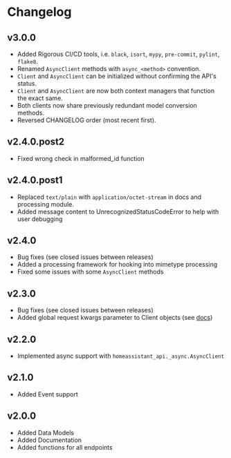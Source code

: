 # Changelog

## v3.0.0

- Added Rigorous CI/CD tools, i.e. `black`, `isort`, `mypy`, `pre-commit`, `pylint`, `flake8`.
- Renamed `AsyncClient` methods with `async_<method>` convention.
- `Client` and `AsyncClient` can be initialized without confirming the API's status.
- `Client` and `AsyncClient` are now both context managers that function the exact same.
- Both clients now share previously redundant model conversion methods.
- Reversed CHANGELOG order (most recent first).

## v2.4.0.post2

- Fixed wrong check in malformed_id function

## v2.4.0.post1

- Replaced `text/plain` with `application/octet-stream` in docs and processing module.
- Added message content to UnrecognizedStatusCodeError to help with user debugging

## v2.4.0

- Bug fixes (see closed issues between releases)
- Added a processing framework for hooking into mimetype processing
- Fixed some issues with some ``AsyncClient`` methods

## v2.3.0

- Bug fixes (see closed issues between releases)
- Added global request kwargs parameter to Client objects (see [docs](https://homeassistantapi.rtfd.io/en/latest/api.html#homeassistant_api.Client))

## v2.2.0

- Implemented async support with `homeassistant_api._async.AsyncClient`

## v2.1.0

- Added Event support

## v2.0.0

- Added Data Models
- Added Documentation
- Added functions for all endpoints
